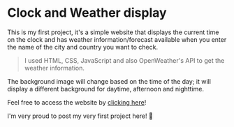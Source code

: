 # Clock and Weather display

This is my first project, it's a simple website that displays the current time on the clock and has weather information/forecast available when you enter the name of the city and country you want to check.

> I used HTML, CSS, JavaScript and also OpenWeather's API to get the weather information.

The background image will change based on the time of the day; it will display a different background for daytime, afternoon and nighttime.

Feel free to access the website by <a href="https://clock-and-weather.vercel.app/">clicking here<a/>!

I'm very proud to post my very first project here! 💜